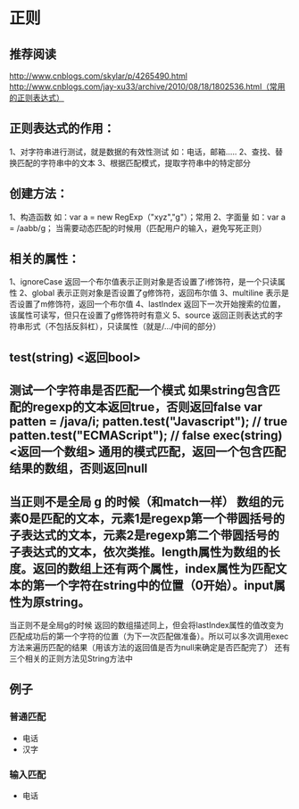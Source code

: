 # 正则

## 推荐阅读
http://www.cnblogs.com/skylar/p/4265490.html
http://www.cnblogs.com/jay-xu33/archive/2010/08/18/1802536.html（常用的正则表达式）

## 正则表达式的作用：
1、对字符串进行测试，就是数据的有效性测试 如：电话，邮箱.....
2、查找、替换匹配的字符串中的文本
3、根据匹配模式，提取字符串中的特定部分

## 创建方法：
1、构造函数 如：var a = new RegExp（"xyz","g"）；常用
2、字面量 如：var a = /aabb/g； 当需要动态匹配的时候用（匹配用户的输入，避免写死正则）

## 相关的属性：
1、ignoreCase 返回一个布尔值表示正则对象是否设置了i修饰符，是一个只读属性
2、global 表示正则对象是否设置了g修饰符，返回布尔值
3、multiline 表示是否设置了m修饰符，返回一个布尔值
4、lastIndex 返回下一次开始搜索的位置，该属性可读写，但只在设置了g修饰符时有意义
5、source 返回正则表达式的字符串形式（不包括反斜杠），只读属性（就是/.../中间的部分）

## test(string) <返回bool>
测试一个字符串是否匹配一个模式
如果string包含匹配的regexp的文本返回true，否则返回false
var patten = /java/i;
patten.test("Javascript"); // true
patten.test("ECMAScript"); // false
exec(string) <返回一个数组>
通用的模式匹配，返回一个包含匹配结果的数组，否则返回null
----------------
当正则不是全局 g 的时候（和match一样）
数组的元素0是匹配的文本，元素1是regexp第一个带圆括号的子表达式的文本，元素2是regexp第二个带圆括号的子表达式的文本，依次类推。length属性为数组的长度。返回的数组上还有两个属性，index属性为匹配文本的第一个字符在string中的位置（0开始）。input属性为原string。
----------------
当正则不是全局g的时候
返回的数组描述同上，但会将lastIndex属性的值改变为匹配成功后的第一个字符的位置（为下一次匹配做准备）。所以可以多次调用exec方法来遍历匹配的结果（用该方法的返回值是否为null来确定是否匹配完了）
还有三个相关的正则方法见String方法中

## 例子
### 普通匹配
- 电话 
- 汉字

### 输入匹配
- 电话